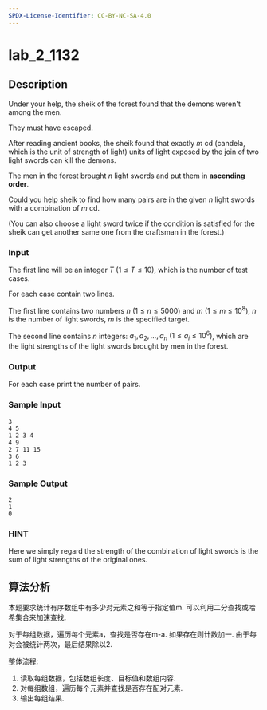 ```yaml
---
SPDX-License-Identifier: CC-BY-NC-SA-4.0
---
```


# lab_2_1132

## Description

Under your help, the sheik of the forest found that the demons weren't among the men.

They must have escaped.

After reading ancient books, the sheik found that exactly $m$ cd (candela, which is the unit of strength of light) units of light exposed by the join of two light swords can kill the demons.

The men in the forest brought $n$ light swords and put them in **ascending order**.

Could you help sheik to find how many pairs are in the given $n$ light swords with a combination of $m$ cd.

(You can also choose a light sword twice if the condition is satisfied for the sheik can get another same one from the craftsman in the forest.)

### Input

The first line will be an integer $T$ $(1 \leq T \leq 10)$, which is the number of test cases.

For each case contain two lines.

The first line contains two numbers $n$ $(1 \leq n \leq 5000)$ and $m$ $(1 \leq m \leq 10^8)$, $n$ is the number of light swords, $m$ is the specified target.

The second line contains $n$ integers: $a_1, a_2, \ldots, a_n$ $(1 \leq a_i \leq 10^6)$, which are the light strengths of the light swords brought by men in the forest.

### Output

For each case print the number of pairs.

### Sample Input

``` log
3
4 5
1 2 3 4
4 9
2 7 11 15
3 6
1 2 3
```

### Sample Output

``` log
2
1
0
```

### HINT

Here we simply regard the strength of the combination of light swords is the sum of light strengths of the original ones.

## 算法分析

本题要求统计有序数组中有多少对元素之和等于指定值m. 可以利用二分查找或哈希集合来加速查找.

对于每组数据，遍历每个元素a，查找是否存在m-a. 如果存在则计数加一. 由于每对会被统计两次，最后结果除以2.

整体流程:

1. 读取每组数据，包括数组长度、目标值和数组内容.
2. 对每组数组，遍历每个元素并查找是否存在配对元素.
3. 输出每组结果.
